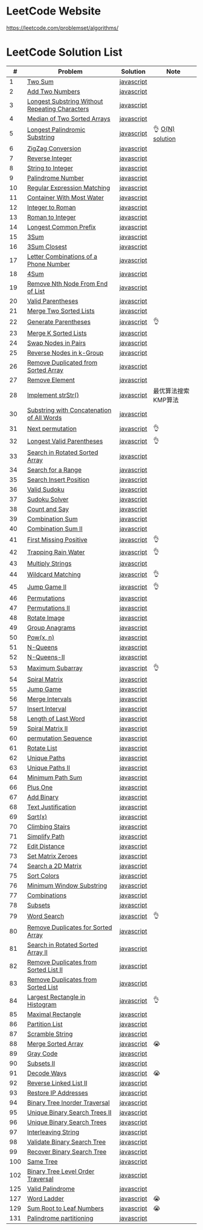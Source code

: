 # LeetCode Website
https://leetcode.com/problemset/algorithms/

# LeetCode Solution List

| # | Problem | Solution | Note |
| - | ------- | -------- | ---- |
| 1 | [Two Sum](https://github.com/superchen14/leetcode/blob/master/problems/two_sum.md) | [javascript](https://github.com/superchen14/leetcode/blob/master/javascript/two_sum.js) | |
| 2 | [Add Two Numbers](https://github.com/superchen14/leetcode/blob/master/problems/add_two_numbers.md) | [javascript](https://github.com/superchen14/leetcode/blob/master/javascript/add_two_numbers.js) | |
| 3 | [Longest Substring Without Repeating Characters](https://github.com/superchen14/leetcode/blob/master/problems/longest_substring_without_repeating_characters.md) | [javascript](https://github.com/superchen14/leetcode/blob/master/javascript/longest_substring_without_repeating_characters.js) | |
| 4 | [Median of Two Sorted Arrays](https://github.com/superchen14/leetcode/blob/master/problems/median_of_two_sorted_arrays.md) | [javascript](https://github.com/superchen14/leetcode/blob/master/javascript/median_of_two_sorted_arrays.js) | |
| 5 | [Longest Palindromic Substring](https://github.com/superchen14/leetcode/blob/master/problems/longest_palindromic_substring.md) | [javascript](https://github.com/superchen14/leetcode/blob/master/javascript/longest_palindromic_substring.js) | 👌 [O(N) solution](http://articles.leetcode.com/longest-palindromic-substring-part-ii/) |
| 6 | [ZigZag Conversion](https://github.com/superchen14/leetcode/blob/master/problems/zigzag_conversion.md) | [javascript](https://github.com/superchen14/leetcode/blob/master/javascript/zigzag_conversion.js) | |
| 7 | [Reverse Integer](https://github.com/superchen14/leetcode/blob/master/problems/reverse_integer.md) | [javascript](https://github.com/superchen14/leetcode/blob/master/javascript/reverse_integer.js) | |
| 8 | [String to Integer](https://github.com/superchen14/leetcode/blob/master/problems/string_to_integer.md) | [javascript](https://github.com/superchen14/leetcode/blob/master/javascript/string_to_integer.js) | |
| 9 | [Palindrome Number](https://github.com/superchen14/leetcode/blob/master/problems/palindrome_number.md) | [javascript](https://github.com/superchen14/leetcode/blob/master/javascript/palindrome_number.js) | |
| 10 | [Regular Expression Matching](https://github.com/superchen14/leetcode/blob/master/problems/regular_expression_matching.md) | [javascript](https://github.com/superchen14/leetcode/blob/master/javascript/regular_expression_matching.js) | |
| 11 | [Container With Most Water](https://github.com/superchen14/leetcode/blob/master/problems/container_with_most_water.md) | [javascript](https://github.com/superchen14/leetcode/blob/master/javascript/container_with_most_water.js) | |
| 12 | [Integer to Roman](https://github.com/superchen14/leetcode/blob/master/problems/integer_to_roman.md) | [javascript](https://github.com/superchen14/leetcode/blob/master/javascript/integer_to_roman.js) | |
| 13 | [Roman to Integer](https://github.com/superchen14/leetcode/blob/master/problems/roman_to_integer.md) | [javascript](https://github.com/superchen14/leetcode/blob/master/javascript/roman_to_integer.js) | |
| 14 | [Longest Common Prefix](https://github.com/superchen14/leetcode/blob/master/problems/longest_common_prefix.md) | [javascript](https://github.com/superchen14/leetcode/blob/master/javascript/longest_common_prefix.js) | |
| 15 | [3Sum](https://github.com/superchen14/leetcode/blob/master/problems/3sum.md) | [javascript](https://github.com/superchen14/leetcode/blob/master/javascript/3sum.js) | |
| 16 | [3Sum Closest](https://github.com/superchen14/leetcode/blob/master/problems/3sum_closest.md) | [javascript](https://github.com/superchen14/leetcode/blob/master/javascript/3sum_closest.js) | |
| 17 | [Letter Combinations of a Phone Number](https://github.com/superchen14/leetcode/blob/master/problems/letter_combinations_of_a_phone_number.md) | [javascript](https://github.com/superchen14/leetcode/blob/master/javascript/letter_combinations_of_a_phone_number.js) | |
| 18 | [4Sum](https://github.com/superchen14/leetcode/blob/master/problems/4sum.md) | [javascript](https://github.com/superchen14/leetcode/blob/master/javascript/4sum.js) | |
| 19 | [Remove Nth Node From End of List](https://github.com/superchen14/leetcode/blob/master/problems/remove_nth_node_from_end_of_list.md) | [javascript](https://github.com/superchen14/leetcode/blob/master/javascript/remove_nth_node_from_end_of_list.js) | |
| 20 | [Valid Parentheses](https://github.com/superchen14/leetcode/blob/master/problems/valid_parentheses.md) | [javascript](https://github.com/superchen14/leetcode/blob/master/javascript/valid_parentheses.js) | |
| 21 | [Merge Two Sorted Lists](https://github.com/superchen14/leetcode/blob/master/problems/merge_two_sorted_lists.md) | [javascript](https://github.com/superchen14/leetcode/blob/master/javascript/merge_two_sorted_lists.js) | |
| 22 | [Generate Parentheses](https://github.com/superchen14/leetcode/blob/master/problems/generate_parentheses.md) | [javascript](https://github.com/superchen14/leetcode/blob/master/javascript/generate_parentheses.js) | 👌 |
| 23 | [Merge K Sorted Lists](https://github.com/superchen14/leetcode/blob/master/problems/merge_k_sorted_lists.md) | [javascript](https://github.com/superchen14/leetcode/blob/master/javascript/merge_k_sorted_lists.js) | |
| 24 | [Swap Nodes in Pairs](https://github.com/superchen14/leetcode/blob/master/problems/swap_nodes_in_pairs.md) | [javascript](https://github.com/superchen14/leetcode/blob/master/javascript/swap_nodes_in_pairs.js) | |
| 25 | [Reverse Nodes in k-Group](https://github.com/superchen14/leetcode/blob/master/problems/reverse_nodes_in_k_group.md) | [javascript](https://github.com/superchen14/leetcode/blob/master/javascript/reverse_nodes_in_k_group.js) | |
| 26 | [Remove Duplicated from Sorted Array](https://github.com/superchen14/leetcode/blob/master/problems/remove_duplicated_from_sorted_array.md) | [javascript](https://github.com/superchen14/leetcode/blob/master/javascript/remove_duplicated_from_sorted_array.js) | |
| 27 | [Remove Element](https://github.com/superchen14/leetcode/blob/master/problems/remove_element.md) | [javascript](https://github.com/superchen14/leetcode/blob/master/javascript/remove_element.js) | |
| 28 | [Implement strStr()](https://github.com/superchen14/leetcode/blob/master/problems/implement_strstr.md) | [javascript](https://github.com/superchen14/leetcode/blob/master/javascript/implement_strstr.js) | 最优算法搜索KMP算法 |
| 30 | [Substring with Concatenation of All Words](https://github.com/superchen14/leetcode/blob/master/problems/substring_with_concatenation_of_all_words.md) | [javascript](https://github.com/superchen14/leetcode/blob/master/javascript/substring_with_concatenation_of_all_words.js) | |
| 31 | [Next permutation](https://github.com/superchen14/leetcode/blob/master/problems/next_permutation.md) | [javascript](https://github.com/superchen14/leetcode/blob/master/javascript/next_permutation.js) | 👌 |
| 32 | [Longest Valid Parentheses](https://github.com/superchen14/leetcode/blob/master/problems/longest_valid_parentheses.md) | [javascript](https://github.com/superchen14/leetcode/blob/master/javascript/longest_valid_parentheses.js) | 👌 |
| 33 | [Search in Rotated Sorted Array](https://github.com/superchen14/leetcode/blob/master/problems/search_in_rotated_sorted_array.md) | [javascript](https://github.com/superchen14/leetcode/blob/master/javascript/search_in_rotated_sorted_array.js) | |
| 34 | [Search for a Range](https://github.com/superchen14/leetcode/blob/master/problems/search_for_a_range.md) | [javascript](https://github.com/superchen14/leetcode/blob/master/javascript/search_for_a_range.js) | |
| 35 | [Search Insert Position](https://github.com/superchen14/leetcode/blob/master/problems/search_insert_position.md) | [javascript](https://github.com/superchen14/leetcode/blob/master/javascript/search_insert_position.js) | |
| 36 | [Valid Sudoku](https://github.com/superchen14/leetcode/blob/master/problems/valid_sudoku.md) | [javascript](https://github.com/superchen14/leetcode/blob/master/javascript/valid_sudoku.js) | |
| 37 | [Sudoku Solver](https://github.com/superchen14/leetcode/blob/master/problems/sudoku_solver.md) | [javascript](https://github.com/superchen14/leetcode/blob/master/javascript/sudoku_solver.js) | |
| 38 | [Count and Say](https://github.com/superchen14/leetcode/blob/master/problems/count_and_say.md) | [javascript](https://github.com/superchen14/leetcode/blob/master/javascript/count_and_say.js) | |
| 39 | [Combination Sum](https://github.com/superchen14/leetcode/blob/master/problems/combination_sum.md) | [javascript](https://github.com/superchen14/leetcode/blob/master/javascript/combination_sum.js) | |
| 40 | [Combination Sum II](https://github.com/superchen14/leetcode/blob/master/problems/combination_sum_2.md) | [javascript](https://github.com/superchen14/leetcode/blob/master/javascript/combination_sum_2.js) | |
| 41 | [First Missing Positive](https://github.com/superchen14/leetcode/blob/master/problems/first_missing_positive.md) | [javascript](https://github.com/superchen14/leetcode/blob/master/javascript/first_missing_positive.js) | 👌 |
| 42 | [Trapping Rain Water](https://github.com/superchen14/leetcode/blob/master/problems/trapping_rain_water.md) | [javascript](https://github.com/superchen14/leetcode/blob/master/javascript/trapping_rain_water.js) | 👌 |
| 43 | [Multiply Strings](https://github.com/superchen14/leetcode/blob/master/problems/multiply_strings.md) | [javascript](https://github.com/superchen14/leetcode/blob/master/javascript/multiply_strings.js) | |
| 44 | [Wildcard Matching](https://github.com/superchen14/leetcode/blob/master/problems/wildcard_matching.md) | [javascript](https://github.com/superchen14/leetcode/blob/master/javascript/wildcard_matching.js) | 👌 |
| 45 | [Jump Game II](https://github.com/superchen14/leetcode/blob/master/problems/jump_game_ii.md) | [javascript](https://github.com/superchen14/leetcode/blob/master/javascript/jump_game_ii.js) | 👌 |
| 46 | [Permutations](https://github.com/superchen14/leetcode/blob/master/problems/permutations.md) | [javascript](https://github.com/superchen14/leetcode/blob/master/javascript/permutations.js) | |
| 47 | [Permutations II](https://github.com/superchen14/leetcode/blob/master/problems/permutations_ii.md) | [javascript](https://github.com/superchen14/leetcode/blob/master/javascript/permutations_ii.js) | |
| 48 | [Rotate Image](https://github.com/superchen14/leetcode/blob/master/problems/rotate_image.md) | [javascript](https://github.com/superchen14/leetcode/blob/master/javascript/rotate_image.js) | |
| 49 | [Group Anagrams](https://github.com/superchen14/leetcode/blob/master/problems/group_anagrams.md) | [javascript](https://github.com/superchen14/leetcode/blob/master/javascript/group_anagrams.js) | |
| 50 | [Pow(x, n)](https://github.com/superchen14/leetcode/blob/master/problems/pow_x_n.md) | [javascript](https://github.com/superchen14/leetcode/blob/master/javascript/pow_x_n.js) | |
| 51 | [N-Queens](https://github.com/superchen14/leetcode/blob/master/problems/n_queens.md) | [javascript](https://github.com/superchen14/leetcode/blob/master/javascript/n_queens.js) | |
| 52 | [N-Queens-II](https://github.com/superchen14/leetcode/blob/master/problems/n_queens_ii.md) | [javascript](https://github.com/superchen14/leetcode/blob/master/javascript/n_queens_ii.js) | |
| 53 | [Maximum Subarray](https://github.com/superchen14/leetcode/blob/master/problems/maximum_subarray.md) | [javascript](https://github.com/superchen14/leetcode/blob/master/javascript/maximum_subarray.js) | 👌 |
| 54 | [Spiral Matrix](https://github.com/superchen14/leetcode/blob/master/problems/spiral_matrix.md) | [javascript](https://github.com/superchen14/leetcode/blob/master/javascript/spiral_matrix.js) | |
| 55 | [Jump Game](https://github.com/superchen14/leetcode/blob/master/problems/jump_game.md) | [javascript](https://github.com/superchen14/leetcode/blob/master/javascript/jump_game.js) | |
| 56 | [Merge Intervals](https://github.com/superchen14/leetcode/blob/master/problems/merge_intervals.md) | [javascript](https://github.com/superchen14/leetcode/blob/master/javascript/merge_intervals.js) | |
| 57 | [Insert Interval](https://github.com/superchen14/leetcode/blob/master/problems/insert_interval.md) | [javascript](https://github.com/superchen14/leetcode/blob/master/javascript/insert_interval.js) | |
| 58 | [Length of Last Word](https://github.com/superchen14/leetcode/blob/master/problems/length_of_last_word.md) | [javascript](https://github.com/superchen14/leetcode/blob/master/javascript/length_of_last_word.js) | |
| 59 | [Spiral Matrix II](https://github.com/superchen14/leetcode/blob/master/problems/spiral_matrix_ii.md) | [javascript](https://github.com/superchen14/leetcode/blob/master/javascript/spiral_matrix_ii.js) | |
| 60 | [permutation Sequence](https://github.com/superchen14/leetcode/blob/master/problems/permutation_sequence.md) | [javascript](https://github.com/superchen14/leetcode/blob/master/javascript/permutation_sequence.js) | |
| 61 | [Rotate List](https://github.com/superchen14/leetcode/blob/master/problems/rotate_list.md) | [javascript](https://github.com/superchen14/leetcode/blob/master/javascript/rotate_list.js) | |
| 62 | [Unique Paths](https://github.com/superchen14/leetcode/blob/master/problems/unique_paths.md) | [javascript](https://github.com/superchen14/leetcode/blob/master/javascript/unique_paths.js) | |
| 63 | [Unique Paths II](https://github.com/superchen14/leetcode/blob/master/problems/unique_paths_ii.md) | [javascript](https://github.com/superchen14/leetcode/blob/master/javascript/unique_paths_ii.js) | |
| 64 | [Minimum Path Sum](https://github.com/superchen14/leetcode/blob/master/problems/minimum_path_sum.md) | [javascript](https://github.com/superchen14/leetcode/blob/master/javascript/minimum_path_sum.js) | |
| 66 | [Plus One](https://github.com/superchen14/leetcode/blob/master/problems/plus_one.md) | [javascript](https://github.com/superchen14/leetcode/blob/master/javascript/plus_one.js) | |
| 67 | [Add Binary](https://github.com/superchen14/leetcode/blob/master/problems/add_binary.md) | [javascript](https://github.com/superchen14/leetcode/blob/master/javascript/add_binary.js) | |
| 68 | [Text Justification](https://github.com/superchen14/leetcode/blob/master/problems/text_justification.md) | [javascript](https://github.com/superchen14/leetcode/blob/master/javascript/text_justification.js) | |
| 69 | [Sqrt(x)](https://github.com/superchen14/leetcode/blob/master/problems/sqrt_x.md) | [javascript](https://github.com/superchen14/leetcode/blob/master/javascript/sqrt_x.js) | |
| 70 | [Climbing Stairs](https://github.com/superchen14/leetcode/blob/master/problems/climbing_stairs.md) | [javascript](https://github.com/superchen14/leetcode/blob/master/javascript/climbing_stairs.js) | |
| 71 | [Simplify Path](https://github.com/superchen14/leetcode/blob/master/problems/simplify_path.md) | [javascript](https://github.com/superchen14/leetcode/blob/master/javascript/simplify_path.js) | |
| 72 | [Edit Distance](https://github.com/superchen14/leetcode/blob/master/problems/edit_distance.md) | [javascript](https://github.com/superchen14/leetcode/blob/master/javascript/edit_distance.js) | |
| 73 | [Set Matrix Zeroes](https://github.com/superchen14/leetcode/blob/master/problems/set_matrix_zeroes.md) | [javascript](https://github.com/superchen14/leetcode/blob/master/javascript/set_matrix_zeroes.js) | |
| 74 | [Search a 2D Matrix](https://github.com/superchen14/leetcode/blob/master/problems/search_a_2d_matrix.md) | [javascript](https://github.com/superchen14/leetcode/blob/master/javascript/search_a_2d_matrix.js) | |
| 75 | [Sort Colors](https://github.com/superchen14/leetcode/blob/master/problems/sort_colors.md) | [javascript](https://github.com/superchen14/leetcode/blob/master/javascript/sort_colors.js) | |
| 76 | [Minimum Window Substring](https://github.com/superchen14/leetcode/blob/master/problems/minimum_window_substring.md) | [javascript](https://github.com/superchen14/leetcode/blob/master/javascript/minimum_window_substring.js) | |
| 77 | [Combinations](https://github.com/superchen14/leetcode/blob/master/problems/combinations.md) | [javascript](https://github.com/superchen14/leetcode/blob/master/javascript/combinations.js) | |
| 78 | [Subsets](https://github.com/superchen14/leetcode/blob/master/problems/subsets.md) | [javascript](https://github.com/superchen14/leetcode/blob/master/javascript/subsets.js) | |
| 79 | [Word Search](https://github.com/superchen14/leetcode/blob/master/problems/word_search.md) | [javascript](https://github.com/superchen14/leetcode/blob/master/javascript/word_search.js) | 👌 |
| 80 | [Remove Duplicates for Sorted Array](https://github.com/superchen14/leetcode/blob/master/problems/remove_duplicates_from_sorted_array.md) | [javascript](https://github.com/superchen14/leetcode/blob/master/javascript/remove_duplicates_from_sorted_array.js) | |
| 81 | [Search in Rotated Sorted Array II](https://github.com/superchen14/leetcode/blob/master/problems/search_in_rotated_sorted_array_ii.md) | [javascript](https://github.com/superchen14/leetcode/blob/master/javascript/search_in_rotated_sorted_array_ii.js) | |
| 82 | [Remove Duplicates from Sorted List II](https://github.com/superchen14/leetcode/blob/master/problems/remove_duplicates_from_sorted_list_ii.md) | [javascript](https://github.com/superchen14/leetcode/blob/master/javascript/remove_duplicates_from_sorted_list_ii.js) | |
| 83 | [Remove Duplicates from Sorted List](https://github.com/superchen14/leetcode/blob/master/problems/remove_duplicates_from_sorted_list.md) | [javascript](https://github.com/superchen14/leetcode/blob/master/javascript/remove_duplicates_from_sorted_list.js) | |
| 84 | [Largest Rectangle in Histogram](https://github.com/superchen14/leetcode/blob/master/problems/largest_rectangle_in_histogram.md) | [javascript](https://github.com/superchen14/leetcode/blob/master/javascript/largest_rectangle_in_histogram.js) | 👌 |
| 85 | [Maximal Rectangle](https://github.com/superchen14/leetcode/blob/master/problems/maximal_rectangle.md) | [javascript](https://github.com/superchen14/leetcode/blob/master/javascript/maximal_rectangle.js) | |
| 86 | [Partition List](https://github.com/superchen14/leetcode/blob/master/problems/partition_list.md) | [javascript](https://github.com/superchen14/leetcode/blob/master/javascript/partition_list.js) | |
| 87 | [Scramble String](https://github.com/superchen14/leetcode/blob/master/problems/scramble_string.md) | [javascript](https://github.com/superchen14/leetcode/blob/master/javascript/scramble_string.js) | |
| 88 | [Merge Sorted Array](https://github.com/superchen14/leetcode/blob/master/problems/merge_sorted_array.md) | [javascript](https://github.com/superchen14/leetcode/blob/master/javascript/merge_sorted_array.js) | 😭 |
| 89 | [Gray Code](https://github.com/superchen14/leetcode/blob/master/problems/gray_code.md) | [javascript](https://github.com/superchen14/leetcode/blob/master/javascript/gray_code.js) | |
| 90 | [Subsets II](https://github.com/superchen14/leetcode/blob/master/problems/subsets_ii.md) | [javascript](https://github.com/superchen14/leetcode/blob/master/javascript/subsets_ii.js) | |
| 91 | [Decode Ways](https://github.com/superchen14/leetcode/blob/master/problems/decode_ways.md) | [javascript](https://github.com/superchen14/leetcode/blob/master/javascript/decode_ways.js) | 😭 |
| 92 | [Reverse Linked List II](https://github.com/superchen14/leetcode/blob/master/problems/reverse_linked_list_ii.md) | [javascript](https://github.com/superchen14/leetcode/blob/master/javascript/reverse_linked_list_ii.js) | |
| 93 | [Restore IP Addresses](https://github.com/superchen14/leetcode/blob/master/problems/restore_ip_addresses.md) | [javascript](https://github.com/superchen14/leetcode/blob/master/javascript/restore_ip_addresses.js) | |
| 94 | [Binary Tree Inorder Traversal](https://github.com/superchen14/leetcode/blob/master/problems/binary_tree_inorder_traversal.md) | [javascript](https://github.com/superchen14/leetcode/blob/master/javascript/binary_tree_inorder_traversal.js) | |
| 95 | [Unique Binary Search Trees II](https://github.com/superchen14/leetcode/blob/master/problems/unique_binary_search_trees_ii.md) | [javascript](https://github.com/superchen14/leetcode/blob/master/javascript/unique_binary_search_trees_ii.js) | |
| 96 | [Unique Binary Search Trees](https://github.com/superchen14/leetcode/blob/master/problems/unique_binary_search_trees.md) | [javascript](https://github.com/superchen14/leetcode/blob/master/javascript/unique_binary_search_trees.js) | |
| 97 | [Interleaving String](https://github.com/superchen14/leetcode/blob/master/problems/interleaving_string.md) | [javascript](https://github.com/superchen14/leetcode/blob/master/javascript/interleaving_string.js) | |
| 98 | [Validate Binary Search Tree](https://github.com/superchen14/leetcode/blob/master/problems/validate_binary_search_tree.md) | [javascript](https://github.com/superchen14/leetcode/blob/master/javascript/validate_binary_search_tree.js) | |
| 99 | [Recover Binary Search Tree](https://github.com/superchen14/leetcode/blob/master/problems/recover_binary_search_tree.md) | [javascript](https://github.com/superchen14/leetcode/blob/master/javascript/recover_binary_search_tree.js) | |
| 100 | [Same Tree](https://github.com/superchen14/leetcode/blob/master/problems/same_tree.md) | [javascript](https://github.com/superchen14/leetcode/blob/master/javascript/same_tree.js) | |
| 102 | [Binary Tree Level Order Traversal](https://github.com/superchen14/leetcode/blob/master/problems/binary_tree_level_order_traversal.md) | [javascript](https://github.com/superchen14/leetcode/blob/master/javascript/binary_tree_level_order_traversal.js) | |
| 125 | [Valid Palindrome](https://github.com/superchen14/leetcode/blob/master/problems/valid_palindromic.md) | [javascript](https://github.com/superchen14/leetcode/blob/master/javascript/valid_palindromic.js) | |
| 127 | [Word Ladder](https://github.com/superchen14/leetcode/blob/master/problems/word_ladder.md) | [javascript](https://github.com/superchen14/leetcode/blob/master/javascript/word_ladder.js) | 😭 |
| 129 | [Sum Root to Leaf Numbers](https://github.com/superchen14/leetcode/blob/master/problems/sum_root_to_leaf_numbers.md) | [javascript](https://github.com/superchen14/leetcode/blob/master/javascript/sum_root_to_leaf_numbers.js) | 😭 |
| 131 | [Palindrome partitioning](https://github.com/superchen14/leetcode/blob/master/problems/palindrome_partitioning.md) | [javascript](https://github.com/superchen14/leetcode/blob/master/javascript/palindrome_partitioning.js) | |
